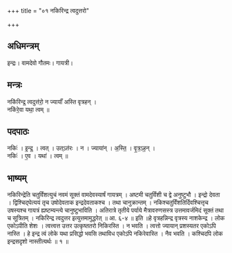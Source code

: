 +++
title = "०१ नकिरिन्द्र त्वदुत्तरो"

+++
## अधिमन्त्रम्
इन्द्रः। वामदेवो गौतमः। गायत्री।

## मन्त्रः
नकि॑रिन्द्र॒ त्वदुत्त॑रो॒ न ज्यायाँ॑ अस्ति वृत्रहन् ।  
नकि॑रे॒वा यथा॒ त्वम् ॥

## पदपाठः
नकिः॑ । इ॒न्द्र॒ । त्वत् । उत्ऽत॑रः । न । ज्याया॑न् । अ॒स्ति॒ । वृ॒त्र॒ऽह॒न् ।  
नकिः॑ । ए॒व । यथा॑ । त्वम् ॥

## भाष्यम्
नकिरिन्द्रेति चतुर्विंशत्युचं नवमं सूक्तं वामदेवस्यार्षं गायत्रम् । अष्टमी चतुर्विंशी च द्वे अनुष्टुभौ । इन्द्रो देवता । द्विश्चिद्घेत्ययं तृच उषोदेवताक इन्द्रदेवताकश्च । तथा चानुक्रान्तम् । नकिश्चतुर्विंशतिर्दिवश्चित्तृच उषस्यश्च गायत्रं ह्यष्टम्यन्त्ये चानुष्टुभाविति । अतिरात्रे तृतीये पर्याये मैत्रावरुणसस्त्र उत्तमावर्जमिदं सूक्तं तथा च सूत्रितम् । नकिरिन्द्र त्वदुत्तर इत्युत्तमामुद्धरेत् ॥ आ. ६-४ ॥ इति ॥हे वृत्रहन्निन्द्र वृत्रस्य नाशकेन्द्र । लोक एकोऽपीति शेशः । त्वत्त्वत्त उत्तर उत्कृष्ततरो निकिरस्ति । न भवति । त्वत्तो ज्यायान् प्रशस्यतर एकोऽपि नास्ति । हे इन्द्र त्वं लोके यथा प्रसिद्धो भवसि तथाविध एकोऽपि नकिरेवास्ति । नैव भवति । कश्चिदपि लोक इन्द्रसदृशो नास्तीत्यर्थः ॥ १ ॥